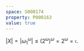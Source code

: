 ```yaml
---
space: S000174
property: P000163
value: true
---
```


$|X| = |\omega_1^\omega| \leq (2^\omega)^\omega = 2^\omega = \mathfrak{c}$.
